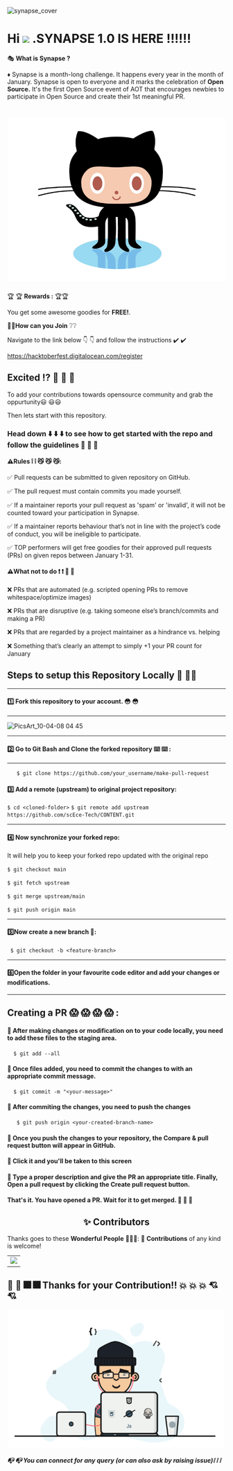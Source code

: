
![synapse_cover](https://user-images.githubusercontent.com/82677314/209576740-fa1707e7-1242-4115-b1f0-86e0e965db9c.png)


# Hi <img src="https://raw.githubusercontent.com/MartinHeinz/MartinHeinz/master/wave.gif" width="30px"> .SYNAPSE 1.0 IS HERE :bangbang::bangbang::bangbang:

:performing_arts: **What is Synapse ?**

:diamonds: Synapse is a month-long challenge. It happens every year in the month of January.
Synapse is open to everyone and it marks the celebration of **Open Source.** It's the first Open Source event of AOT that encourages newbies to participate in Open Source and create their 1st meaningful PR.
  
  <h1 align="center"><img src='https://github.com/Priyadarshan2000/Awesome-Python-Scripts/blob/main/picture/octocat-wave-dribbble.gif'></h1>

🏆 🏆 **Rewards :** 🏆🏆

You get some awesome goodies for **FREE!**.

🤔🤔**How can you Join** :grey_question::grey_question:

Navigate to the link below 👇 👇 and follow the instructions ✔️ ✔️

<https://hacktoberfest.digitalocean.com/register>

## Excited :interrobang: :star_struck: :star_struck: :star_struck:  

To add your contributions towards opensource community and grab the oppurtunity:smiley: :smiley::smiley: 

Then lets start with this repository.


### Head down :arrow_down: :arrow_down: :arrow_down: to see how to get started with the repo and follow the guidelines :dart: :dart: :dart:


 



#### ⚠️Rules :grey_exclamation: :grey_exclamation: :smirk_cat: :smirk_cat: :smirk_cat::

✅ Pull requests can be submitted to given repository on GitHub.

✅ The pull request must contain commits you made yourself.

✅ If a maintainer reports your pull request as 'spam' or 'invalid', it will not be counted toward your participation in Synapse.

✅ If a maintainer reports behaviour that’s not in line with the project’s code of conduct, you will be ineligible to participate.

✅ TOP performers will get free goodies for their approved pull requests (PRs) on given repos between January 1-31.

#### ⚠️What not to do :exclamation: :exclamation: :triumph: :triumph:

❌ PRs that are automated (e.g. scripted opening PRs to remove whitespace/optimize images)

❌ PRs that are disruptive (e.g. taking someone else’s branch/commits and making a PR)

❌ PRs that are regarded by a project maintainer as a hindrance vs. helping

❌ Something that’s clearly an attempt to simply +1 your PR count for January
 

## Steps to setup this Repository Locally :monocle_face: :monocle_face::monocle_face:
******


 #### :one: Fork this repository to your account. :flushed: :flushed:
  ******

![PicsArt_10-04-08 04 45](https://user-images.githubusercontent.com/64744084/95018364-e7d2df00-067c-11eb-9989-5ed586adb11b.jpg)
******
 #### :two: Go to Git Bash and Clone the forked repository ⌨️ ⌨️ : 
  *****
       
  

```
   $ git clone https://github.com/your_username/make-pull-request
```

#### :three: Add a remote (upstream) to original project repository:



``$ cd <cloned-folder>`` 
``$ git remote add upstream https://github.com/scEce-Tech/CONTENT.git ``
******

#### 4️⃣ Now synchronize your forked repo:
 
 It will help you to keep your forked repo updated with the original repo
 
 ``$ git checkout main`` 
 
 ``$ git fetch upstream`` 
 
 ``$ git merge upstream/main`` 
 
 ``$ git push origin main``
 ******
 #### 5️⃣Now create a new branch :thread::

 `` $ git checkout -b <feature-branch>``
******
#### 6️⃣Open the folder in your favourite code editor and add your changes or modifications.
 ******
## Creating a PR :scream: :scream: :scream: :scream: :
 
 #### :small_red_triangle: After making changes or modification on to your code locally, you need to add these files to the staging area.
```
  $ git add --all
```
 #### :small_red_triangle: Once files added, you need to commit the changes to with an appropriate commit message.
```
  $ git commit -m "<your-message>"
```
#### :small_red_triangle: After commiting the changes, you need to push the changes
```
   $ git push origin <your-created-branch-name>
```
#### :small_red_triangle: Once you push the changes to your repository, the Compare & pull request button will appear in GitHub.

#### :small_red_triangle: Click it and you'll be taken to this screen

#### :small_red_triangle: Type a proper description and give the PR an appropriate title. Finally, Open a pull request by clicking the Create pull request button.

####  That's it. You have opened a PR. Wait for it to get merged. :partying_face: :partying_face: :partying_face:
<h2 align=center> ✨ Contributors </h2>

Thanks goes to these **Wonderful People** 👨🏻‍💻:      🚀 **Contributions** of any kind is welcome! 

<table>
	<tr>
		<td>
			<a href="https://github.com/scEce-Tech/CONTENT/graphs/contributors">
  <img src="https://contrib.rocks/image?repo=scEce-Tech/CONTENT/" />
</a>
		</td>
	</tr>
</table>


## :confetti_ball: :confetti_ball: :fireworks: :fireworks: Thanks for  your  Contribution!! :collision: :collision: :collision: :cupid: :cupid:
<img align="center" alt="GIF" src="https://github.com/Priyadarshan2000/Awesome-Python-Scripts/blob/main/picture/1_IRGHmiGsa16stedQvIaZfw.gif" width="500" height="320" />

##### :mailbox_with_no_mail: :mailbox_with_no_mail: You can connect for any query (or can also ask by raising issue):grey_exclamation: :grey_exclamation: :grey_exclamation:
